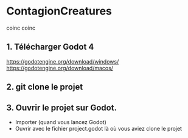 # ContagionCreatures
coinc coinc

## 1. Télécharger Godot 4
https://godotengine.org/download/windows/
https://godotengine.org/download/macos/

## 2. git clone le projet

## 3. Ouvrir le projet sur Godot.
- Importer (quand vous lancez Godot)
- Ouvrir avec le fichier project.godot là où vous aviez clone le projet
